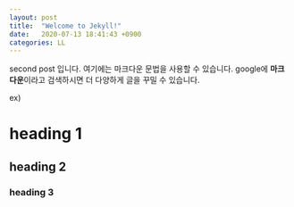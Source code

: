 ```yaml
---
layout: post
title:  "Welcome to Jekyll!"
date:   2020-07-13 18:41:43 +0900
categories: LL 
---
```


second post 입니다.
여기에는 마크다운 문법을 사용할 수 있습니다.
google에 **마크다운**이라고 검색하시면
더 다양하게 글을 꾸밀 수 있습니다.

ex)
# heading 1
## heading 2
### heading 3